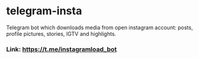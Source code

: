 # telegram-insta

Telegram bot which downloads media from open instagram account: posts, profile pictures, stories, IGTV and highlights.

### Link: https://t.me/instagramload_bot
